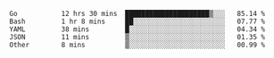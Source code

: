 <!--START_SECTION:waka-->

```text
Go           12 hrs 30 mins  █████████████████████▒░░░   85.14 %
Bash         1 hr 8 mins     ██░░░░░░░░░░░░░░░░░░░░░░░   07.77 %
YAML         38 mins         █░░░░░░░░░░░░░░░░░░░░░░░░   04.34 %
JSON         11 mins         ▒░░░░░░░░░░░░░░░░░░░░░░░░   01.35 %
Other        8 mins          ▒░░░░░░░░░░░░░░░░░░░░░░░░   00.99 %
```

<!--END_SECTION:waka-->
